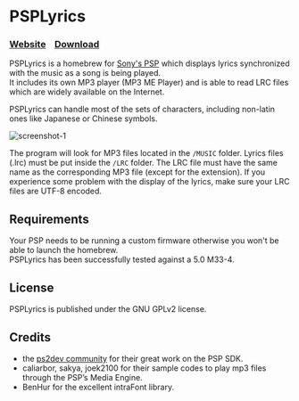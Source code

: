 # PSPLyrics

### [Website](http://www.adriancourreges.com/projects/psplyrics/)&nbsp;&nbsp;&nbsp;&nbsp;[Download](http://www.adriancourreges.com/projects/psplyrics/#dl-section)&nbsp;&nbsp;&nbsp;&nbsp;

PSPLyrics is a homebrew for [Sony's PSP](http://en.wikipedia.org/wiki/PlayStation_Portable) which displays lyrics synchronized with the music as a song is being played.  
It includes its own MP3 player (MP3 ME Player) and is able to read LRC files which are widely available on the Internet.

PSPLyrics can handle most of the sets of characters, including non-latin ones like Japanese or Chinese symbols. 

![screenshot-1](http://www.adriancourreges.com/projects/psplyrics/psplyrics-screen2.png)

The program will look for MP3 files located in the `/MUSIC` folder.
Lyrics files (.lrc) must be put inside the `/LRC` folder. The LRC file must have the same name as the corresponding MP3 file (except for the extension).
If you experience some problem with the display of the lyrics, make sure your LRC files are UTF-8 encoded. 

## Requirements

Your PSP needs to be running a custom firmware otherwise you won't be able to launch the homebrew.  
PSPLyrics has been successfully tested against a 5.0 M33-4. 

## License

PSPLyrics is published under the GNU GPLv2 license. 

## Credits

- the [ps2dev community](http://ps2dev.org/) for their great work on the PSP SDK.
- caliarbor, sakya, joek2100 for their sample codes to play mp3 files through the PSP’s Media Engine.
- BenHur for the excellent intraFont library.

